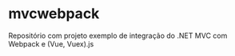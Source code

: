 # mvcwebpack
Repositório com projeto exemplo de integração do .NET MVC com Webpack e (Vue, Vuex).js 
